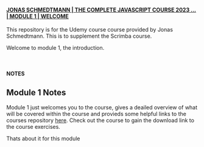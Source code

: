 #### <a href="https://www.udemy.com/course/the-complete-javascript-course/" target="_blank" alt="Scrimba's website">JONAS SCHMEDTMANN | THE COMPLETE JAVASCRIPT COURSE 2023 ... | MODULE 1 | WELCOME
</a> 

This repository is for the Udemy course course provided by Jonas Schmedtmann. This is to supplement the Scrimba course. 

Welcome to module 1, the introduction. 

<br>

#### NOTES
## Module 1 Notes
Module 1 just welcomes you to the course, gives a deailed overview of what will be covered within the course and provieds some helpful links to the courses repository [here](https://github.com/jonasschmedtmann/complete-javascript-course 'this links to the courses repo and not my repo'). Check out the course to gain the download link to the course exercises.

Thats about it for this module